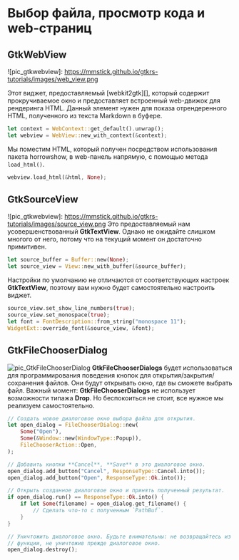 # Выбор файла, просмотр кода и web-страниц
## GtkWebView
![pic_gtkwebview]: https://mmstick.github.io/gtkrs-tutorials/images/web_view.png

Этот виджет, предоставляемый [webkit2gtk][], который содержит прокручиваемое
окно и предоставляет встроенный web-движок для рендеринга HTML. Данный элемент
нужен для показа отрендеренного HTML, полученного из текста Markdown в буфере.
```rust
let context = WebContext::get_default().unwrap();
let webview = WebView::new_with_context(&context);
```
Мы поместим HTML, который получен посредством использования пакета horrowshow,
в web-панель напрямую, с помощью метода `load_html()`.
```rust
webview.load_html(&html, None);
```
## GtkSourceView
![pic_gtkwebview]: https://mmstick.github.io/gtkrs-tutorials/images/source_view.png
Это предоставляемый нам усовершенствованный **GtkTextView**. Однако не
ожидайте слишком многого от него, потому что на текущий момент он достаточно
примитивен.
```rust
let source_buffer = Buffer::new(None);
let source_view = View::new_with_buffer(&source_buffer);
```
Настройки по умолчанию не отличаются от соответствующих настроек **GtkTextView**,
поэтому вам нужно будет самостоятельно настроить виджет.
```rust
source_view.set_show_line_numbers(true);
source_view.set_monospace(true);
let font = FontDescription::from_string("monospace 11");
WidgetExt::override_font(&source_view, &font);
```
## GtkFileChooserDialog
![pic_GtkFileChooserDialog](https://mmstick.github.io/gtkrs-tutorials/images/file_chooser_dialog.png)
**GtkFileChooserDialogs** будет использоваться для программирования поведения
кнопок для открытия/закрытия/сохранения файлов. Они будут открывать окно, где
вы сможете выбрать файл. Важный момент: **GtkFileChooserDialogs** не
использует возможности типажа **Drop**. Но беспокоиться не стоит, все нужное
мы реализуем самостоятельно.
```rust
// Создать новое диалоговое окно выбора файла для открытия.
let open_dialog = FileChooserDialog::new(
    Some("Open"),
    Some(&Window::new(WindowType::Popup)),
    FileChooserAction::Open,
);

// Добавить кнопки **Cancel**, **Save** в это диалоговое окно.
open_dialog.add_button("Cancel", ResponseType::Cancel.into());
open_dialog.add_button("Open", ResponseType::Ok.into());

// Открыть созданное диалоговое окно и принять полученный результат.
if open_dialog.run() == ResponseType::Ok.into() {
    if let Some(filename) = open_dialog.get_filename() {
        // Сделать что-то с полученным `PathBuf`.
    }
}

// Уничтожить диалоговое окно. Будьте внимательны: не возвращайтесь из
// функции, не уничтожив прежде диалоговое окно.
open_dialog.destroy();
```
